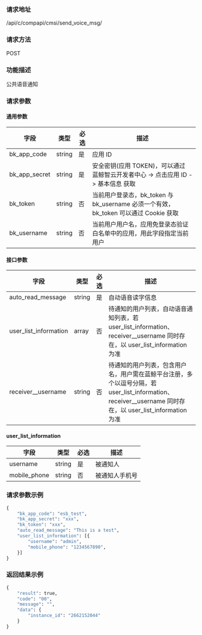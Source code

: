 
### 请求地址

/api/c/compapi/cmsi/send_voice_msg/



### 请求方法

POST


### 功能描述

公共语音通知

### 请求参数


#### 通用参数

| 字段 | 类型 | 必选 |  描述 |
|-----------|------------|--------|------------|
| bk_app_code  |  string    | 是 | 应用 ID     |
| bk_app_secret|  string    | 是 | 安全密钥(应用 TOKEN)，可以通过 蓝鲸智云开发者中心 -&gt; 点击应用 ID -&gt; 基本信息 获取 |
| bk_token     |  string    | 否 | 当前用户登录态，bk_token 与 bk_username 必须一个有效，bk_token 可以通过 Cookie 获取 |
| bk_username  |  string    | 否 | 当前用户用户名，应用免登录态验证白名单中的应用，用此字段指定当前用户 |

#### 接口参数

| 字段                  |  类型      | 必选   |  描述      |
|-----------------------|------------|--------|------------|
| auto_read_message     |  string    | 是     | 自动语音读字信息 |
| user_list_information |  array     | 否     | 待通知的用户列表，自动语音通知列表，若 user_list_information、receiver__username 同时存在，以 user_list_information 为准 |
| receiver__username    |  string    | 否     | 待通知的用户列表，包含用户名，用户需在蓝鲸平台注册，多个以逗号分隔，若 user_list_information、receiver__username 同时存在，以 user_list_information 为准 |

#### user_list_information

| 字段         |  类型      | 必选   |  描述      |
|--------------|------------|--------|------------|
| username     |  string    | 是     | 被通知人 |
| mobile_phone |  string    | 否     | 被通知人手机号 |

### 请求参数示例

```python
{
    "bk_app_code": "esb_test",
    "bk_app_secret": "xxx",
    "bk_token": "xxx",
    "auto_read_message": "This is a test",
    "user_list_information": [{
        "username": "admin",
        "mobile_phone": "1234567890",
    }]
}
```

### 返回结果示例

```python
{
    "result": true,
    "code": "00",
    "message": "",
    "data": {
        "instance_id": "2662152044"
    }
}
```